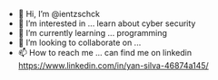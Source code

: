 - 👋 Hi, I’m @ientzschck
- 👀 I’m interested in ... learn about cyber security
- 🌱 I’m currently learning ... programming
- 💞️ I’m looking to collaborate on ... 
- 📫 How to reach me ... can find me on linkedin https://www.linkedin.com/in/yan-silva-46874a145/

<!---
ientzschck/ientzschck is a ✨ special ✨ repository because its `README.md` (this file) appears on your GitHub profile.
You can click the Preview link to take a look at your changes.
--->

